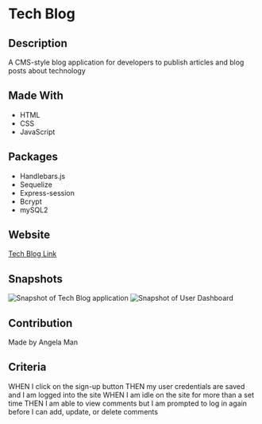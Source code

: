 # Tech Blog

## Description
A CMS-style blog application for developers to publish articles and blog posts about technology

## Made With
* HTML
* CSS
* JavaScript

## Packages
* Handlebars.js
* Sequelize
* Express-session
* Bcrypt
* mySQL2

## Website
[Tech Blog Link]()

## Snapshots
![Snapshot of Tech Blog application]()
![Snapshot of User Dashboard]()

## Contribution
Made by Angela Man

## Criteria
WHEN I click on the sign-up button
THEN my user credentials are saved and I am logged into the site
WHEN I am idle on the site for more than a set time
THEN I am able to view comments but I am prompted to log in again before I can add, update, or delete comments